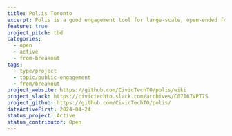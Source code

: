 ```yaml
---
title: Pol.is Toronto
excerpt: Polis is a good engagement tool for large-scale, open-ended feedback gathering.
feature: true
project_pitch: tbd
categories:
  - open
  - active
  - from-breakout
tags:
  - type/project
  - topic/public-engagement
  - from/breakout
project_website: https://github.com/CivicTechTO/polis/wiki
project_slack: https://civictechto.slack.com/archives/C07167VPT7S
project_github: https://github.com/CivicTechTO/polis/
dateActiveFirst: 2024-04-24
status_project: Active
status_contributor: Open
---
```


